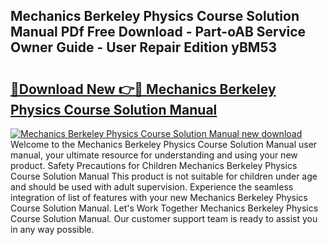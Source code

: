 ## Mechanics Berkeley Physics Course Solution Manual PDf Free Download - Part-oAB Service Owner Guide - User Repair Edition yBM53

# <h2><a href="http://bc76280.oget.top/?id=Mechanics+Berkeley+Physics+Course+Solution+Manual">🔗Download New 👉🔴 Mechanics Berkeley Physics Course Solution Manual</a></h2>

[![Mechanics Berkeley Physics Course Solution Manual new download](https://i.imgur.com/5g1atiW.png)](http://bc76280.oget.top/?id=Mechanics+Berkeley+Physics+Course+Solution+Manual)
Welcome to the Mechanics Berkeley Physics Course Solution Manual user manual, your ultimate resource for understanding and using your new product. Safety Precautions for Children Mechanics Berkeley Physics Course Solution Manual This product is not suitable for children under age and should be used with adult supervision. Experience the seamless integration of list of features with your new Mechanics Berkeley Physics Course Solution Manual. Let's Work Together Mechanics Berkeley Physics Course Solution Manual. Our customer support team is ready to assist you in any way possible.

